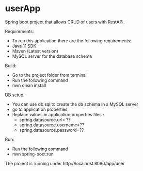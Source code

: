 # userApp
Spring boot project that allows CRUD of users with RestAPI.

Requirements:
* To run this application there are the following requirements:
* Java 11 SDK
* Maven (Latest version)
* MySQL server for the database schema


Build:
* Go to the project folder from terminal
* Run the following command 
* mvn clean install

DB setup:
* You can use db.sql to create the db schema in a MySQL server
* go to application properties
* Replace values in application.properties files :
  * spring.datasource.url= ??
  * spring.datasource.username=??
  * spring.datasource.password=??

Run:
* Run the following command
* mvn spring-boot:run

The project is running under http://localhost:8080/app/user
